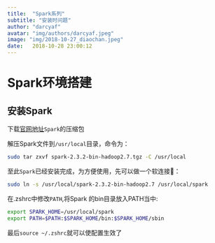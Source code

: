 ```yaml
---
title:  "Spark系列"
subtitle: "安装时问题"
author: "darcyaf"
avatar: "img/authors/darcyaf.jpeg"
image: "img/2018-10-27_diaochan.jpeg"
date:   2018-10-28 23:00:12
---
```


# Spark环境搭建

## 安装Spark

下载[官网地址](http://apache.claz.org/spark/spark-2.3.2/spark-2.3.2-bin-hadoop2.7.tgz)`Spark`的压缩包

解压Spark文件到`/usr/local`目录，命令为：

```bash
sudo tar zxvf spark-2.3.2-bin-hadoop2.7.tgz -C /usr/local 
```

至此`Spark`已经安装完成，为方便使用，先可以做一个软连接：

```bash
sudo ln -s /usr/local/spark-2.3.2-bin-hadoop2.7 /usr/local/spark
```

在.zshrc中修改`PATH`,将Spark 的bin目录放入PATH当中:

```bash
export SPARK_HOME=/usr/local/spark
export PATH=$PATH:$SPARK_HOME/bin:$SPARK_HOME/sbin
```

最后`source ~/.zshrc`就可以使配置生效了